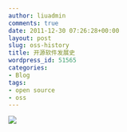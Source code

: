 ```yaml
---
author: liuadmin
comments: true
date: 2011-12-30 07:26:28+00:00
layout: post
slug: oss-history
title: 开源软件发展史
wordpress_id: 51565
categories:
- Blog
tags:
- open source
- oss
---
```


[![](http://cdn1.martinliu.cn/wp-content/uploads/2011/12/oss-history.jpg)](http://martinliu.cn/2011/12/oss-history.html/oss-history)
